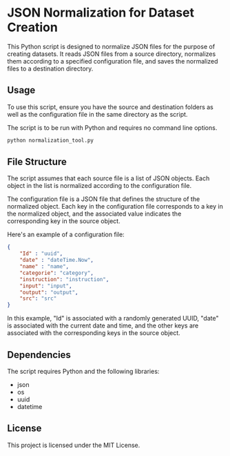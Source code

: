 
# JSON Normalization for Dataset Creation

This Python script is designed to normalize JSON files for the purpose of creating datasets. It reads JSON files from a source directory, normalizes them according to a specified configuration file, and saves the normalized files to a destination directory.

## Usage

To use this script, ensure you have the source and destination folders as well as the configuration file in the same directory as the script.

The script is to be run with Python and requires no command line options.

```bash
python normalization_tool.py
```

## File Structure

The script assumes that each source file is a list of JSON objects. Each object in the list is normalized according to the configuration file.

The configuration file is a JSON file that defines the structure of the normalized object. Each key in the configuration file corresponds to a key in the normalized object, and the associated value indicates the corresponding key in the source object.

Here's an example of a configuration file:

```json
{
    "Id" : "uuid",
    "date" : "dateTime.Now",
    "name" : "name",
    "categorie": "category",
    "instruction": "instruction",
    "input": "input",
    "output": "output",
    "src": "src"
}
```

In this example, "Id" is associated with a randomly generated UUID, "date" is associated with the current date and time, and the other keys are associated with the corresponding keys in the source object.

## Dependencies

The script requires Python and the following libraries:

- json
- os
- uuid
- datetime

## License

This project is licensed under the MIT License.
